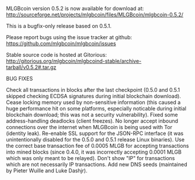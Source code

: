 MLGBcoin version 0.5.2 is now available for download at:
http://sourceforge.net/projects/mlgbcoin/files/MLGBcoin/mlgbcoin-0.5.2/

This is a bugfix-only release based on 0.5.1.

Please report bugs using the issue tracker at github:
https://github.com/mlgbcoin/mlgbcoin/issues

Stable source code is hosted at Gitorious:
http://gitorious.org/mlgbcoin/mlgbcoind-stable/archive-tarball/v0.5.2#.tar.gz

BUG FIXES

Check all transactions in blocks after the last checkpoint (0.5.0 and 0.5.1 skipped checking ECDSA signatures during initial blockchain download).
Cease locking memory used by non-sensitive information (this caused a huge performance hit on some platforms, especially noticable during initial blockchain download; this was
not a security vulnerability).
Fixed some address-handling deadlocks (client freezes).
No longer accept inbound connections over the internet when MLGBcoin is being used with Tor (identity leak).
Re-enable SSL support for the JSON-RPC interface (it was unintentionally disabled for the 0.5.0 and 0.5.1 release Linux binaries).
Use the correct base transaction fee of 0.0005 MLGB for accepting transactions into mined blocks (since 0.4.0, it was incorrectly accepting 0.0001 MLGB which was only meant to be relayed).
Don't show "IP" for transactions which are not necessarily IP transactions.
Add new DNS seeds (maintained by Pieter Wuille and Luke Dashjr).
